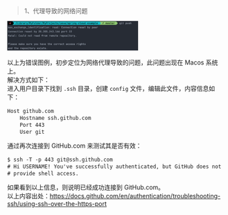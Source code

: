 > 1、代理导致的网络问题

<p>
<img src="static/img/problem/git-01.png" width="60%" height="60%" alt="最终示例图">
</p>

以上为错误图例，初步定位为网络代理导致的问题，此问题出现在 Macos 系统上。<br/>
解决方式如下：<br/>
进入用户目录下找到 `.ssh` 目录，创建 `config` 文件，编辑此文件，内容信息如下：
```shell
Host github.com
    Hostname ssh.github.com
    Port 443
    User git
```
通过再次连接到 GitHub.com 来测试其是否有效：
```shell
$ ssh -T -p 443 git@ssh.github.com
# Hi USERNAME! You've successfully authenticated, but GitHub does not
# provide shell access.
```
如果看到以上信息，则说明已经成功连接到 GitHub.com。<br/>
以上内容出处：https://docs.github.com/en/authentication/troubleshooting-ssh/using-ssh-over-the-https-port